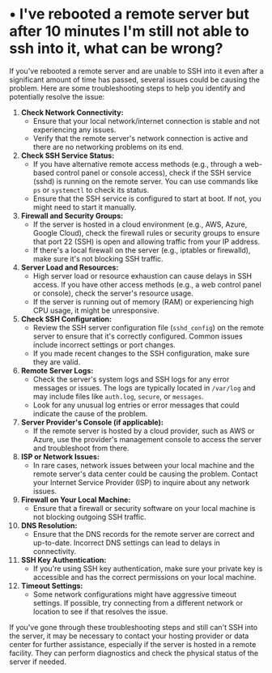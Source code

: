 # • I've rebooted a remote server but after 10 minutes I'm still not able to ssh into it, what can be wrong?

If you've rebooted a remote server and are unable to SSH into it even after a significant amount of time has passed, several issues could be causing the problem. Here are some troubleshooting steps to help you identify and potentially resolve the issue:

1. **Check Network Connectivity:**
    - Ensure that your local network/internet connection is stable and not experiencing any issues.
    - Verify that the remote server's network connection is active and there are no networking problems on its end.
2. **Check SSH Service Status:**
    - If you have alternative remote access methods (e.g., through a web-based control panel or console access), check if the SSH service (sshd) is running on the remote server. You can use commands like `ps` or `systemctl` to check its status.
    - Ensure that the SSH service is configured to start at boot. If not, you might need to start it manually.
3. **Firewall and Security Groups:**
    - If the server is hosted in a cloud environment (e.g., AWS, Azure, Google Cloud), check the firewall rules or security groups to ensure that port 22 (SSH) is open and allowing traffic from your IP address.
    - If there's a local firewall on the server (e.g., iptables or firewalld), make sure it's not blocking SSH traffic.
4. **Server Load and Resources:**
    - High server load or resource exhaustion can cause delays in SSH access. If you have other access methods (e.g., a web control panel or console), check the server's resource usage.
    - If the server is running out of memory (RAM) or experiencing high CPU usage, it might be unresponsive.
5. **Check SSH Configuration:**
    - Review the SSH server configuration file (`sshd_config`) on the remote server to ensure that it's correctly configured. Common issues include incorrect settings or port changes.
    - If you made recent changes to the SSH configuration, make sure they are valid.
6. **Remote Server Logs:**
    - Check the server's system logs and SSH logs for any error messages or issues. The logs are typically located in `/var/log` and may include files like `auth.log`, `secure`, or `messages`.
    - Look for any unusual log entries or error messages that could indicate the cause of the problem.
7. **Server Provider's Console (if applicable):**
    - If the remote server is hosted by a cloud provider, such as AWS or Azure, use the provider's management console to access the server and troubleshoot from there.
8. **ISP or Network Issues:**
    - In rare cases, network issues between your local machine and the remote server's data center could be causing the problem. Contact your Internet Service Provider (ISP) to inquire about any network issues.
9. **Firewall on Your Local Machine:**
    - Ensure that a firewall or security software on your local machine is not blocking outgoing SSH traffic.
10. **DNS Resolution:**
    - Ensure that the DNS records for the remote server are correct and up-to-date. Incorrect DNS settings can lead to delays in connectivity.
11. **SSH Key Authentication:**
    - If you're using SSH key authentication, make sure your private key is accessible and has the correct permissions on your local machine.
12. **Timeout Settings:**
    - Some network configurations might have aggressive timeout settings. If possible, try connecting from a different network or location to see if that resolves the issue.

If you've gone through these troubleshooting steps and still can't SSH into the server, it may be necessary to contact your hosting provider or data center for further assistance, especially if the server is hosted in a remote facility. They can perform diagnostics and check the physical status of the server if needed.